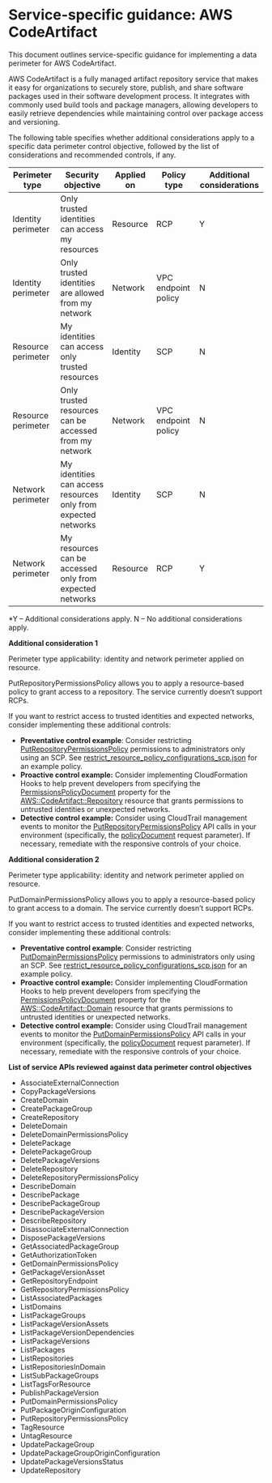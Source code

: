 
# Service-specific guidance: AWS CodeArtifact


This document outlines service-specific guidance for implementing a data perimeter for AWS CodeArtifact. 

AWS CodeArtifact is a fully managed artifact repository service that makes it easy for organizations to securely store, publish, and share software packages used in their software development process. It integrates with commonly used build tools and package managers, allowing developers to easily retrieve dependencies while maintaining control over package access and versioning.


The following table specifies whether additional considerations apply to a specific data perimeter control objective, followed by the list of considerations and recommended controls, if any.

| Perimeter type | Security objective | Applied on | Policy type | Additional considerations |
|----------------|-------------------|------------|-------------|------------------------|
| Identity perimeter | Only trusted identities can access my resources | Resource | RCP | Y |
| Identity perimeter | Only trusted identities are allowed from my network | Network | VPC endpoint policy | N |
| Resource perimeter | My identities can access only trusted resources | Identity | SCP | N |
| Resource perimeter | Only trusted resources can be accessed from my network | Network | VPC endpoint policy | N |
| Network perimeter | My identities can access resources only from expected networks | Identity | SCP | N |
| Network perimeter | My resources can be accessed only from expected networks | Resource | RCP | Y |

*Y – Additional considerations apply. N – No additional considerations apply.
 



**Additional consideration 1**

Perimeter type applicability: identity and network perimeter applied on resource.
        
PutRepositoryPermissionsPolicy allows you to apply a resource-based policy to grant access to a repository. The service currently doesn’t support RCPs.


If you want to restrict access to trusted identities and expected networks, consider implementing these additional controls:

* **Preventative control example**: Consider restricting [PutRepositoryPermissionsPolicy](https://docs.aws.amazon.com/codeartifact/latest/APIReference/API_PutRepositoryPermissionsPolicy.html) permissions to administrators only using an SCP. See [restrict_resource_policy_configurations_scp.json](../service_control_policies/service_specific_controls/restrict_resource_policy_configurations_scp.json) for an example policy.
* **Proactive control example:** Consider implementing CloudFormation Hooks to help prevent developers from specifying the [PermissionsPolicyDocument](https://docs.aws.amazon.com/AWSCloudFormation/latest/TemplateReference/aws-resource-codeartifact-repository.html#cfn-codeartifact-repository-permissionspolicydocument) property for the [AWS::CodeArtifact::Repository](https://docs.aws.amazon.com/AWSCloudFormation/latest/TemplateReference/aws-resource-codeartifact-repository.html) resource that grants permissions to untrusted identities or unexpected networks. 
* **Detective control example:** Consider using CloudTrail management events to monitor the [PutRepositoryPermissionsPolicy](https://docs.aws.amazon.com/codeartifact/latest/APIReference/API_PutRepositoryPermissionsPolicy.html) API calls in your environment (specifically, the [policyDocument](https://docs.aws.amazon.com/codeartifact/latest/APIReference/API_PutRepositoryPermissionsPolicy.html#codeartifact-PutRepositoryPermissionsPolicy-request-policyDocument) request parameter). If necessary, remediate with the responsive controls of your choice.



**Additional consideration 2**

Perimeter type applicability: identity and network perimeter applied on resource.
        
PutDomainPermissionsPolicy allows you to apply a resource-based policy to grant access to a domain. The service currently doesn’t support RCPs.


If you want to restrict access to trusted identities and expected networks, consider implementing these additional controls:

* **Preventative control example**: Consider restricting [PutDomainPermissionsPolicy](https://docs.aws.amazon.com/codeartifact/latest/APIReference/API_PutDomainPermissionsPolicy.html) permissions to administrators only using an SCP. See [restrict_resource_policy_configurations_scp.json](../service_control_policies/service_specific_controls/restrict_resource_policy_configurations_scp.json) for an example policy.
* **Proactive control example:** Consider implementing CloudFormation Hooks to help prevent developers from specifying the [PermissionsPolicyDocument](https://docs.aws.amazon.com/AWSCloudFormation/latest/TemplateReference/aws-resource-codeartifact-domain.html#cfn-codeartifact-domain-permissionspolicydocument) property for the [AWS::CodeArtifact::Domain](https://docs.aws.amazon.com/AWSCloudFormation/latest/TemplateReference/aws-resource-codeartifact-domain.html) resource that grants permissions to untrusted identities or unexpected networks. 
* **Detective control example:** Consider using CloudTrail management events to monitor the [PutDomainPermissionsPolicy](https://docs.aws.amazon.com/codeartifact/latest/APIReference/API_PutDomainPermissionsPolicy.html) API calls in your environment (specifically, the [policyDocument](https://docs.aws.amazon.com/codeartifact/latest/APIReference/API_PutDomainPermissionsPolicy.html#codeartifact-PutDomainPermissionsPolicy-request-policyDocument) request parameter). If necessary, remediate with the responsive controls of your choice. 


**List of service APIs reviewed against data perimeter control objectives**

* AssociateExternalConnection
* CopyPackageVersions
* CreateDomain
* CreatePackageGroup
* CreateRepository
* DeleteDomain
* DeleteDomainPermissionsPolicy
* DeletePackage
* DeletePackageGroup
* DeletePackageVersions
* DeleteRepository
* DeleteRepositoryPermissionsPolicy
* DescribeDomain
* DescribePackage
* DescribePackageGroup
* DescribePackageVersion
* DescribeRepository
* DisassociateExternalConnection
* DisposePackageVersions
* GetAssociatedPackageGroup
* GetAuthorizationToken
* GetDomainPermissionsPolicy
* GetPackageVersionAsset
* GetRepositoryEndpoint
* GetRepositoryPermissionsPolicy
* ListAssociatedPackages
* ListDomains
* ListPackageGroups
* ListPackageVersionAssets
* ListPackageVersionDependencies
* ListPackageVersions
* ListPackages
* ListRepositories
* ListRepositoriesInDomain
* ListSubPackageGroups
* ListTagsForResource
* PublishPackageVersion
* PutDomainPermissionsPolicy
* PutPackageOriginConfiguration
* PutRepositoryPermissionsPolicy
* TagResource
* UntagResource
* UpdatePackageGroup
* UpdatePackageGroupOriginConfiguration
* UpdatePackageVersionsStatus
* UpdateRepository
